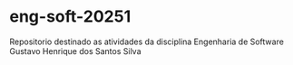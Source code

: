 # eng-soft-20251
Repositorio destinado as atividades da disciplina Engenharia de Software
Gustavo Henrique dos Santos Silva 

